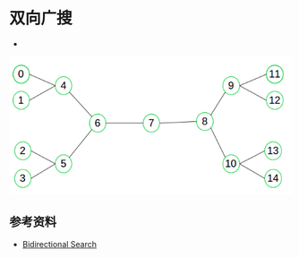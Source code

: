 # 双向广搜


 - [](https://qiao.github.io/PathFinding.js/visual/)


![](./bidir.png)

## 参考资料

 - [Bidirectional Search](https://www.geeksforgeeks.org/bidirectional-search/)

